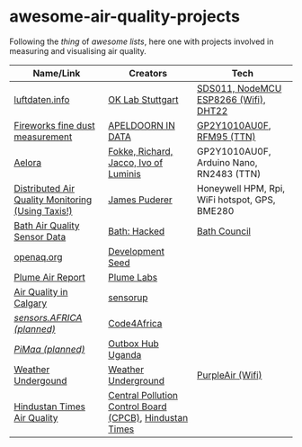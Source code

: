 # awesome-air-quality-projects

Following the *thing* of *awesome lists*, here one with projects involved in measuring and visualising air quality. 

Name/Link|Creators|Tech
--- | ---| ---
[luftdaten.info](http://luftdaten.info) | [OK Lab Stuttgart](https://codefor.de/stuttgart/) | [SDS011, NodeMCU ESP8266 (Wifi), DHT22](http://luftdaten.info/feinstaubsensor-bauen/)
[Fireworks fine dust measurement](https://apeldoornindata.nl/data/chartcombined.php?id=7) | [APELDOORN IN DATA](https://apeldoornindata.nl/index.php/2017/11/18/vuurwerk-fijnstof-meten/) | [GP2Y1010AU0F](https://github.com/pe1mew/TTNApeldoornDustSensor/blob/master/Hardware/Sharp%20Sensor%20-%20gp2y1010au_e.pdf), [RFM95 (TTN)](https://github.com/pe1mew/TTNApeldoornDustSensor/blob/master/BouwAvond_FijnstofSensor_091.pdf)
[Aelora](https://www.thethingsnetwork.org/article/aelora-monitoring-air-quality-with-the-things-network) | [Fokke, Richard, Jacco, Ivo of Luminis](https://arnhem.luminis.eu/talents/) | GP2Y1010AU0F, Arduino Nano, RN2483 (TTN) 
[Distributed Air Quality Monitoring (Using Taxis!)](https://www.hackster.io/james-puderer/distributed-air-quality-monitoring-using-taxis-69647e) | [James Puderer](https://twitter.com/jhpuderer) | Honeywell HPM, Rpi, WiFi hotspot, GPS, BME280 
[Bath Air Quality Sensor Data](https://data.bathhacked.org/Environment/-Live-Air-Quality-Sensor-Data/hqr9-djir) | [Bath: Hacked](https://www.bathhacked.org) | [Bath Council](http://www.bathnes.gov.uk/services/environment/pollution/air-quality)
[openaq.org](https://openaq.org) | [Development Seed](https://developmentseed.org/) | 
[Plume Air Report](https://air.plumelabs.com/) | [Plume Labs](https://plumelabs.com) | 
[Air Quality in Calgary](http://calgary-air.sensorup.com/) | [sensorup](https://www.sensorup.com/) | 
[*sensors.AFRICA (planned)*](https://medium.com/code-for-africa/monitoring-air-quality-in-african-cities-through-low-cost-air-pollution-centers-84f2082c8ebd)|[Code4Africa](https://codeforafrica.org/) | 
[*PiMaa (planned)*](http://pimaa.co.ug/) | [Outbox Hub Uganda](https://outbox.co.ug/) | 
[Weather Undergound](https://www.wunderground.com/sensors/purpleair) | [Weather Underground](https://www.wunderground.com/) | [PurpleAir (Wifi)](https://www.purpleair.com/?utm_source=wunderground&utm_medium=web)  
[Hindustan Times Air Quality](http://airquality.hindustantimes.com/) | [Central Pollution Control Board (CPCB)](http://cpcb.nic.in), [Hindustan Times](http://hindustantimes.com/) | 
